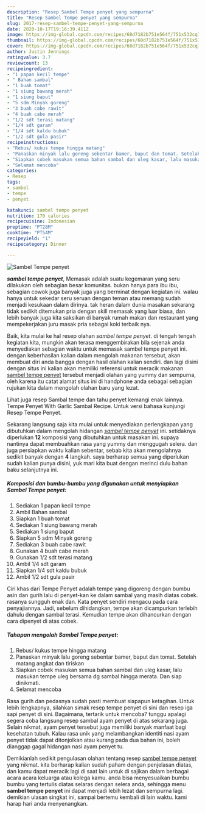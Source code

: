 ```yaml
---
description: "Resep Sambel Tempe penyet yang sempurna"
title: "Resep Sambel Tempe penyet yang sempurna"
slug: 2017-resep-sambel-tempe-penyet-yang-sempurna
date: 2020-10-17T19:16:39.411Z
image: https://img-global.cpcdn.com/recipes/68d7182b751e564f/751x532cq70/sambel-tempe-penyet-foto-resep-utama.jpg
thumbnail: https://img-global.cpcdn.com/recipes/68d7182b751e564f/751x532cq70/sambel-tempe-penyet-foto-resep-utama.jpg
cover: https://img-global.cpcdn.com/recipes/68d7182b751e564f/751x532cq70/sambel-tempe-penyet-foto-resep-utama.jpg
author: Justin Jennings
ratingvalue: 3.7
reviewcount: 13
recipeingredient:
- "1 papan kecil tempe"
- " Bahan sambal"
- "1 buah tomat"
- "1 siung bawang merah"
- "1 siung baput"
- "5 sdm Minyak goreng"
- "3 buah cabe rawit"
- "4 buah cabe merah"
- "1/2 sdt terasi matang"
- "1/4 sdt garam"
- "1/4 sdt kaldu bubuk"
- "1/2 sdt gula pasir"
recipeinstructions:
- "Rebus/ kukus tempe hingga matang"
- "Panaskan minyak lalu goreng sebentar bamer, baput dan tomat. Setelah matang angkat dan tiriskan"
- "Siapkan cobek masukan semua bahan sambal dan uleg kasar, lalu masukan tempe uleg bersama dg sambal hingga merata. Dan siap dinikmati."
- "Selamat mencoba"
categories:
- Resep
tags:
- sambel
- tempe
- penyet

katakunci: sambel tempe penyet 
nutrition: 170 calories
recipecuisine: Indonesian
preptime: "PT28M"
cooktime: "PT54M"
recipeyield: "1"
recipecategory: Dinner

---
```



![Sambel Tempe penyet](https://img-global.cpcdn.com/recipes/68d7182b751e564f/751x532cq70/sambel-tempe-penyet-foto-resep-utama.jpg)

<b><i>sambel tempe penyet</i></b>, Memasak adalah suatu kegemaran yang seru dilakukan oleh sebagian besar komunitas. bukan hanya para ibu ibu, sebagian cowok juga banyak juga yang berminat dengan kegiatan ini. walau hanya untuk sekedar seru seruan dengan teman atau memang sudah menjadi kesukaan dalam dirinya. tak heran dalam dunia masakan sekarang tidak sedikit ditemukan pria dengan skill memasak yang luar biasa, dan lebih banyak juga kita saksikan di banyak rumah makan dan restaurant yang mempekerjakan juru masak pria sebagai koki terbaik nya.

Baik, kita mulai ke hal resep olahan <i>sambel tempe penyet</i>. di tengah tengah kegiatan kita, mungkin akan terasa menggembirakan bila sejenak anda menyediakan sebagian waktu untuk memasak sambel tempe penyet ini. dengan keberhasilan kalian dalam mengolah makanan tersebut, akan membuat diri anda bangga dengan hasil olahan kalian sendiri. dan lagi disini dengan situs ini kalian akan memiliki referensi untuk meracik makanan <u>sambel tempe penyet</u> tersebut menjadi olahan yang yummy dan sempurna, oleh karena itu catat alamat situs ini di handphone anda sebagai sebagian rujukan kita dalam mengolah olahan baru yang lezat.

Lihat juga resep Sambal tempe dan tahu penyet kemangi enak lainnya. Tempe Penyet With Garlic Sambal Recipe. Untuk versi bahasa kunjungi Resep Tempe Penyet.


Sekarang langsung saja kita mulai untuk menyediakan perlengkapan yang dibutuhkan dalam mengolah hidangan <u><i>sambel tempe penyet</i></u> ini. setidaknya diperlukan <b>12</b> komposisi yang dibutuhkan untuk masakan ini. supaya nantinya dapat membuahkan rasa yang yummy dan menggugah selera. dan juga persiapkan waktu kalian sebentar, sebab kita akan mengolahnya sedikit banyak dengan <b>4</b> langkah. saya berharap semua yang diperlukan sudah kalian punya disini, yuk mari kita buat dengan merinci dulu bahan baku selanjutnya ini.

<!--inarticleads1-->

##### Komposisi dan bumbu-bumbu yang digunakan untuk menyiapkan Sambel Tempe penyet:

1. Sediakan 1 papan kecil tempe
1. Ambil  Bahan sambal
1. Siapkan 1 buah tomat
1. Sediakan 1 siung bawang merah
1. Sediakan 1 siung baput
1. Siapkan 5 sdm Minyak goreng
1. Sediakan 3 buah cabe rawit
1. Gunakan 4 buah cabe merah
1. Gunakan 1/2 sdt terasi matang
1. Ambil 1/4 sdt garam
1. Siapkan 1/4 sdt kaldu bubuk
1. Ambil 1/2 sdt gula pasir


Ciri khas dari Tempe Penyet adalah tempe yang digoreng dengan bumbu asin dan gurih lalu di penyet-kan ke dalam sambal yang masih diatas cobek. rasanya sungguh enak dan. Kata penyet sendiri mengacu pada cara penyajiannya. Jadi, sebelum dihidangkan, tempe akan dicampurkan terlebih dahulu dengan sambal terasi. Kemudian tempe akan dihancurkan dengan cara dipenyet di atas cobek. 

<!--inarticleads2-->

##### Tahapan mengolah Sambel Tempe penyet:

1. Rebus/ kukus tempe hingga matang
1. Panaskan minyak lalu goreng sebentar bamer, baput dan tomat. Setelah matang angkat dan tiriskan
1. Siapkan cobek masukan semua bahan sambal dan uleg kasar, lalu masukan tempe uleg bersama dg sambal hingga merata. Dan siap dinikmati.
1. Selamat mencoba


Rasa gurih dan pedasnya sudah pasti membuat siapapun ketagihan. Untuk lebih lengkapnya, silahkan simak resep tempe penyet di sini dan resep iga sapi penyet di sini. Bagaimana, tertarik untuk mencoba? tunggu apalagi segera coba langsung resep sambal ayam penyet di atas sekarang juga. Selain nikmat, ayam penyet tersebut juga memiliki banyak manfaat bagi kesehatan tubuh. Kalau rasa unik yang melambangkan identiti nasi ayam penyet tidak dapat ditonjolkan atau kurang pada dua bahan ini, boleh dianggap gagal hidangan nasi ayam penyet tu. 

Demikianlah sedikit pengulasan olahan tentang resep <u>sambel tempe penyet</u> yang nikmat. kita berharap kalian sudah paham dengan penjelasan diatas, dan kamu dapat meracik lagi di saat lain untuk di sajikan dalam berbagai acara acara keluarga atau kolega kamu. anda bisa menyesuaikan bumbu bumbu yang tertulis diatas selaras dengan selera anda, sehingga menu <b>sambel tempe penyet</b> ini dapat menjadi lebih lezat dan sempurna lagi. demikian ulasan singkat ini, sampai bertemu kembali di lain waktu. kami harap hari anda menyenangkan.

